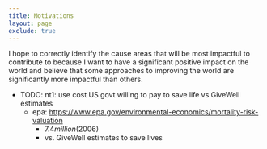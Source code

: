 ```yaml
---
title: Motivations
layout: page
exclude: true
---
```


I hope to correctly identify the cause areas that will be most impactful to
contribute to because I want to have a significant positive impact on the world
and believe that some approaches to improving the world are significantly more
impactful than others.

- TODO: nt1: use cost US govt willing to pay to save life vs GiveWell estimates
  - epa: https://www.epa.gov/environmental-economics/mortality-risk-valuation
    -  $7.4 million ($2006)
    - vs. GiveWell estimates to save lives
